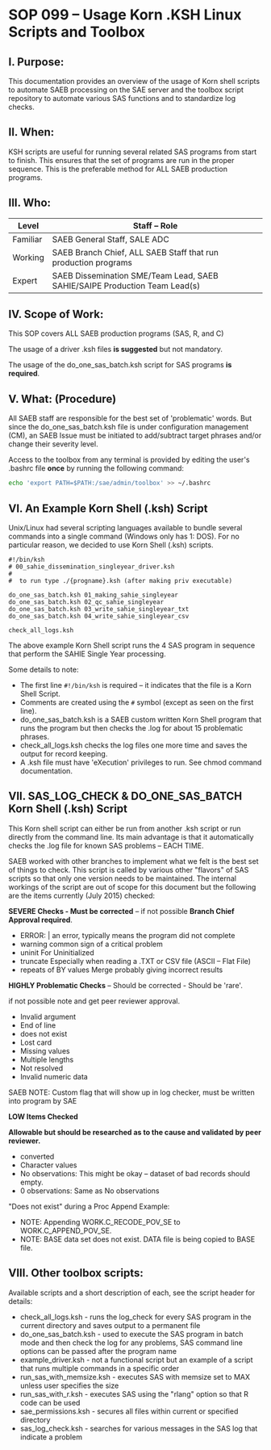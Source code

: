 # SOP 099 – Usage Korn .KSH Linux Scripts and Toolbox

## I. Purpose:

This documentation provides an overview of the usage of Korn shell scripts to automate SAEB processing on the SAE server and the toolbox script repository to automate various SAS functions and to standardize log checks.

## II. When:

KSH scripts are useful for running several related SAS programs from start to finish.  This ensures that the set of programs are run in the proper sequence.  This is the preferable method for ALL SAEB production programs.

## III. Who:

| **Level** | **Staff – Role** |
| --- | --- |
| Familiar | SAEB General Staff, SALE ADC |
| Working | SAEB Branch Chief, ALL SAEB Staff that run production programs |
| Expert | SAEB Dissemination SME/Team Lead, SAEB SAHIE/SAIPE Production Team Lead(s) |

## IV. Scope of Work:

This SOP covers ALL SAEB production programs (SAS, R, and C)

The usage of a driver .ksh files **is suggested** but not mandatory.

The usage of the do\_one\_sas\_batch.ksh script for SAS programs **is required**.

## V. What: (Procedure)

All SAEB staff are responsible for the best set of 'problematic' words.  But since the do\_one\_sas\_batch.ksh file is under configuration management (CM), an SAEB Issue must be initiated to add/subtract target phrases and/or change their severity level.

Access to the toolbox from any terminal is provided by editing the user's .bashrc file **once** by running the following command:

```sh
echo 'export PATH=$PATH:/sae/admin/toolbox' >> ~/.bashrc
```

## VI. An Example Korn Shell (.ksh) Script

Unix/Linux had several scripting languages available to bundle several commands into a single command (Windows only has 1:  DOS).  For no particular reason, we decided to use Korn Shell (.ksh) scripts.

```ksh
#!/bin/ksh
# 00_sahie_dissemination_singleyear_driver.ksh
#
#  to run type ./{progname}.ksh (after making priv executable)

do_one_sas_batch.ksh 01_making_sahie_singleyear
do_one_sas_batch.ksh 02_qc_sahie_singleyear
do_one_sas_batch.ksh 03_write_sahie_singleyear_txt
do_one_sas_batch.ksh 04_write_sahie_singleyear_csv

check_all_logs.ksh
```

The above example Korn Shell script runs the 4 SAS program in sequence that perform the SAHIE Single Year processing.

Some details to note:

- The first line `#!/bin/ksh` is required – it indicates that the file is a Korn Shell Script.
- Comments are created using the `#` symbol (except as seen on the first line).
- do\_one\_sas\_batch.ksh is a SAEB custom written Korn Shell program that runs the program but then checks the .log for about 15 problematic phrases.
- check\_all\_logs.ksh checks the log files one more time and saves the output for record keeping.
- A .ksh file must have 'eXecution' privileges to run.  See chmod command documentation.

## VII. SAS\_LOG\_CHECK  & DO\_ONE\_SAS\_BATCH Korn Shell (.ksh) Script

This Korn shell script can either be run from another .ksh script or run directly from the command line.  Its main advantage is that it automatically checks the .log file for known SAS problems – EACH TIME.

SAEB worked with other branches to implement what we felt is the best set of things to check. This script is called by various other &quot;flavors&quot; of SAS scripts so that only one version needs to be maintained. The internal workings of the script are out of scope for this document but the following are the items currently (July 2015) checked:

**SEVERE Checks - Must be corrected** – if not possible **Branch Chief Approval required**.

- ERROR: | an error, typically means the program did not complete
- warning                common sign of a critical problem
- uninit                        For Uninitialized
- truncate                        Especially when reading a .TXT or CSV file (ASCII – Flat File)
- repeats of BY values        Merge probably giving incorrect results

**HIGHLY Problematic Checks** – Should be corrected  - Should be 'rare'.

if not possible note and get peer reviewer approval.

- Invalid argument
- End of line
- does not exist
- Lost card
- Missing values
- Multiple lengths
- Not resolved
- Invalid numeric data

SAEB NOTE:        Custom flag that will show up in log checker, must be written into program by SAE

**LOW Items Checked**

**Allowable but should be researched as to the cause and validated by peer reviewer.**

- converted
- Character values
- No observations:                This might be okay – dataset of bad records should empty.
- 0 observations:                Same as No observations

"Does not exist" during a Proc Append Example:

- NOTE: Appending WORK.C\_RECODE\_POV\_SE to WORK.C\_APPEND\_POV\_SE.
- NOTE: BASE data set does not exist. DATA file is being copied to BASE file.

## VIII. Other toolbox scripts:

Available scripts and a short description of each, see the script header for details:

- check\_all\_logs.ksh        - runs the log\_check for every SAS program in the current directory and saves output to a permanent file
- do\_one\_sas\_batch.ksh      - used to execute the SAS program in batch mode and then check the log for any problems, SAS command line options can be passed after the program name
- example\_driver.ksh        - not a functional script but an example of a script that runs multiple commands in a specific order
- run\_sas\_with\_memsize.ksh  - executes SAS with memsize set to MAX unless user specifies the size
- run\_sas\_with\_r.ksh        - executes SAS using the &quot;rlang&quot; option so that R code can be used
- sae\_permissions.ksh       - secures all files within current or specified directory
- sas\_log\_check.ksh         - searches for various messages in the SAS log that indicate a problem
